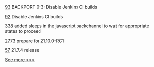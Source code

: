 
[93](https://github.com/hyperledger/sawtooth-lib/pull/93) BACKPORT 0-3: Disable Jenkins CI builds

[92](https://github.com/hyperledger/sawtooth-lib/pull/92) Disable Jenkins CI builds

[338](https://github.com/hyperledger/aries-agent-test-harness/pull/338) added sleeps in the javascript backchannel to wait for appropriate states to proceed

[2773](https://github.com/hyperledger/besu/pull/2773) prepare for 21.10.0-RC1

[57](https://github.com/hyperledger/homebrew-besu/pull/57) 21.7.4 release


[See more >>>](https://start-here.hyperledger.org/pull-requests)
